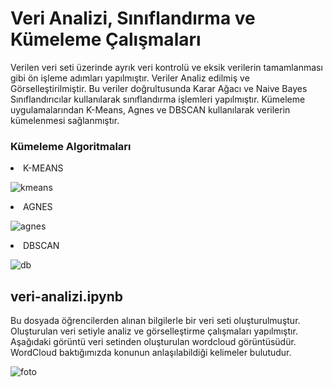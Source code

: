 # Veri Analizi, Sınıflandırma ve Kümeleme Çalışmaları
Verilen veri seti üzerinde ayrık veri kontrolü ve eksik verilerin tamamlanması gibi ön işleme adımları yapılmıştır. Veriler Analiz edilmiş ve Görselleştirilmiştir.
Bu veriler doğrultusunda Karar Ağacı ve Naive Bayes Sınıflandırıcılar kullanılarak sınıflandırma işlemleri yapılmıştır. 
Kümeleme uygulamalarından K-Means, Agnes ve DBSCAN kullanılarak verilerin kümelenmesi sağlanmıştır.

<h3>Kümeleme Algoritmaları</h3>
<li>K-MEANS</li>


![kmeans](https://user-images.githubusercontent.com/52465630/157947125-d637f66d-f483-40a7-acea-9fd218dfcc55.png)


<li> AGNES</li>

![agnes](https://user-images.githubusercontent.com/52465630/157947725-442802f9-46ed-43dc-8c23-d1b80139901f.png)

<li>DBSCAN </li>

![db](https://user-images.githubusercontent.com/52465630/157947870-952e7505-d3ba-4ef5-90b2-e21236f60881.png)


<h2> veri-analizi.ipynb</h2>
Bu dosyada öğrencilerden alınan bilgilerle bir veri seti oluşturulmuştur. Oluşturulan veri setiyle analiz ve görselleştirme çalışmaları yapılmıştır.
Aşağıdaki görüntü veri setinden oluşturulan wordcloud görüntüsüdür. WordCloud baktığımızda konunun anlaşılabildiği kelimeler bulutudur.
<p></p>

![foto](https://user-images.githubusercontent.com/52465630/157950294-b53e9790-a7dd-4c58-9dc3-c8148a92dcbb.png)

  
